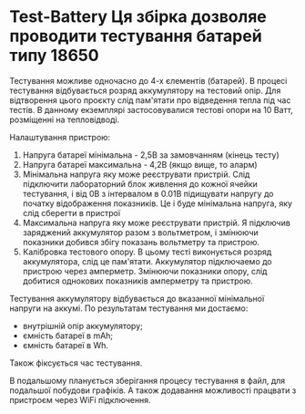 # Test-Battery Ця збірка дозволяе проводити тестування батарей типу 18650
Тестування можливе одночасно до 4-х єлементів (батарей).
В процесі тестування відбувається розряд аккумулятору на тестовий опір.
Для відтворення цього проєкту слід пам'ятати про відведення тепла під час тестів.
В данному екземплярі застосовувалися тестові опори на 10 Ватт, розміщенні на тепловідводі.

Налаштування пристрою:
1. Напруга батареї мінімальна - 2,5В за замовчанням (кінець тесту)
2. Напруга батареї максимальна - 4,2В (якщо вище, то аларм)
3. Мінімальна напруга яку може реєструвати пристрій. Слід підключити лабораторний
   блок живлення до кожної ячейки тестування, і від 0В з інтервалом в 0.01В підищувати напругу
   до початку відображення показників. Це і буде мінімальна напруга, яку слід сберегти в пристрої
4. Максимальна напруга яку може реєструвати пристрій. Я підключив заряджений аккумулятор разом
   з вольтметром, і змінюючи показники добився збігу показань вольтметру та пристрою.
5. Калібровка тестового опору. В цьому тесті виконується розряд аккумулятора, слід це пам'ятати.
   Аккумулятор підключаемо до пристрою через амперметр. Змінюючи показники опору, слід добитися
   однокових показників амперметру та пристрою.
   
Тестування аккумулятору відбувається до вказанної мінімальної напруги на аккумі.
По результатам тестування ми достаємо:
- внутрішній опір аккумулятору;
- ємність батареї в mAh;
- ємність батареї в Wh.

Також фіксується час тестування.

В подальшому планується зберігання процесу тестування в файл, для подальшої побудови графіків.
А також додавання можливості працвати з пристроєм через WiFi підключення.
